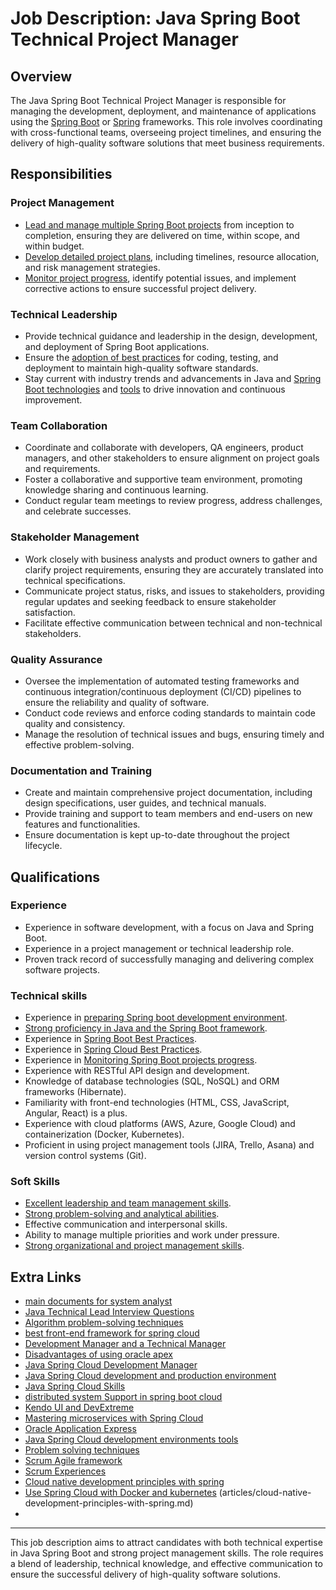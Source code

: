 # Job Description: Java Spring Boot Technical Project Manager

## Overview

The Java Spring Boot Technical Project Manager is responsible for managing the
development, deployment, and maintenance of applications using
the [Spring Boot](Spring-Boot-framework.md) or [Spring](Spring-framework.md) frameworks.
This role involves coordinating with cross-functional teams, overseeing project timelines,
and ensuring the delivery of high-quality software solutions that meet business
requirements.

## Responsibilities

### Project Management

- [Lead and manage multiple Spring Boot projects](Leading-and-Managing-Spring-Boot-projects.md) from inception to completion, 
  ensuring
  they are delivered on time, within scope, and within budget.
- [Develop detailed project plans](Step-by-Step-Guide-to-Developing-Detailed-Project-Plans.md), including timelines, resource allocation, and 
  risk
  management strategies.
- [Monitor project progress](Monitor-project-progress.md), identify potential issues, and implement corrective 
  actions to
  ensure successful project delivery.

### Technical Leadership

- Provide technical guidance and leadership in the design, development, and deployment of
  Spring Boot applications.
- Ensure the [adoption of best practices](adoption-of-java-spring-boot-cloud-best-practices.md) for coding, testing, and deployment to 
  maintain
  high-quality software standards.
- Stay current with industry trends and advancements in Java
  and [Spring Boot technologies](Spring-Boot-technologies.md)
  and [tools](best-Spring-Boot-tools.md) to drive innovation and continuous improvement.

### Team Collaboration

- Coordinate and collaborate with developers, QA engineers, product managers, and other
  stakeholders to ensure alignment on project goals and requirements.
- Foster a collaborative and supportive team environment, promoting knowledge sharing and
  continuous learning.
- Conduct regular team meetings to review progress, address challenges, and celebrate
  successes.

### Stakeholder Management

- Work closely with business analysts and product owners to gather and clarify project
  requirements, ensuring they are accurately translated into technical specifications.
- Communicate project status, risks, and issues to stakeholders, providing regular updates
  and seeking feedback to ensure stakeholder satisfaction.
- Facilitate effective communication between technical and non-technical stakeholders.

### Quality Assurance

- Oversee the implementation of automated testing frameworks and continuous
  integration/continuous deployment (CI/CD) pipelines to ensure the reliability and
  quality of software.
- Conduct code reviews and enforce coding standards to maintain code quality and
  consistency.
- Manage the resolution of technical issues and bugs, ensuring timely and effective
  problem-solving.

### Documentation and Training

- Create and maintain comprehensive project documentation, including design
  specifications, user guides, and technical manuals.
- Provide training and support to team members and end-users on new features and
  functionalities.
- Ensure documentation is kept up-to-date throughout the project lifecycle.

## Qualifications

### Experience

- Experience in software development, with a focus on Java and Spring Boot.
- Experience in a project management or technical leadership role.
- Proven track record of successfully managing and delivering complex software projects.

### Technical skills

- Experience in [preparing Spring boot development environment](preparing-Spring-boot-development-environment.md).
- [Strong proficiency in Java and the Spring Boot framework](Strongly-proficient-in-Java-and-Spring-Boot-framework.md).
- Experience in [Spring Boot Best Practices](Spring-Boot-Best-Practices.md).
- Experience in [Spring Cloud Best Practices](spring-cloud-best-practices.md).
- Experience in [Monitoring Spring Boot projects progress](Monitor-spring-boot-project-progress.md).  
- Experience with RESTful API design and development.
- Knowledge of database technologies (SQL, NoSQL) and ORM frameworks (Hibernate).
- Familiarity with front-end technologies (HTML, CSS, JavaScript, Angular, React) is a
  plus.
- Experience with cloud platforms (AWS, Azure, Google Cloud) and containerization (Docker,
  Kubernetes).
- Proficient in using project management tools (JIRA, Trello, Asana) and version control
  systems (Git).

### Soft Skills

- [Excellent leadership and team management skills](Excellent-leadership-and-team-management-skills.md).
- [Strong problem-solving and analytical abilities](strong-problem-solving-and-analytical-abilities.md).
- Effective communication and interpersonal skills.
- Ability to manage multiple priorities and work under pressure.
- [Strong organizational and project management skills](organizational-and-project-management-skills.md).

## Extra Links

- [main documents for system analyst](system-analyst-documents.md)
- [Java Technical Lead Interview Questions](Java-Technical-Lead-Interview-Questions.md)
- [Algorithm problem-solving techniques](articles/algorithm-problem-solving-techniques.md)
- [best front-end framework for spring cloud](articles/best-front-end-framework-for-spring-cloud-to-create-dashboard.md)
- [Development Manager and a Technical Manager](articles/development-vs-technical-manager.md)
- [Disadvantages of using oracle apex](articles/disadvantages-of-using-oracle-apex.md)
- [Java Spring Cloud Development Manager](articles/Java-Spring-Cloud-Development-Manager-job-description.md)
- [Java Spring Cloud development and production environment](articles/Java-Spring-Cloud-environments.md)
- [Java Spring Cloud Skills](articles/Java-Spring-Cloud-skills.md)
- [distributed system Support in spring boot cloud](articles/distributed-system-Support-in-spring-boot-cloud.md)  
- [Kendo UI and DevExtreme](articles/KendoUI-vs-DevExtreme.md)
- [Mastering microservices with Spring Cloud](articles/master-microservices-with-spring-cloud.md)
- [Oracle Application Express](articles/oracle-apex-main-features.md)
- [Java Spring Cloud development environments tools](articles/preparing-Java-Spring-Cloud-development-environments-tools.md)
- [Problem solving techniques](articles/problem-solving-techniques.md)
- [Scrum Agile framework](articles/Scrum-agile-framework.md)
- [Scrum Experiences](articles/scrum-experiences.md)
- [Cloud native development principles with spring](articles/cloud-native-development-principles-with-spring.md)
- [Use Spring Cloud with Docker and kubernetes](articles/use-spring-cloud-with-docker-and-kubernetes.md)
  (articles/cloud-native-development-principles-with-spring.md)
- 
---

This job description aims to attract candidates with both technical expertise in Java
Spring Boot and strong project management skills. The role requires a blend of leadership,
technical knowledge, and effective communication to ensure the successful delivery of
high-quality software solutions.

